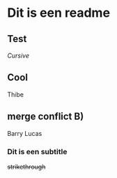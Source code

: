 # Dit is een readme
## Test
_Cursive_
## Cool
Thibe   

## merge conflict B) 
Barry
Lucas

### Dit is een subtitle
~~strikethrough~~